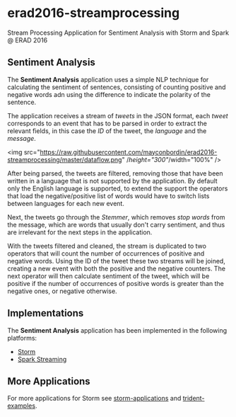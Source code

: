 # erad2016-streamprocessing
Stream Processing Application for Sentiment Analysis with Storm and Spark @ ERAD 2016

## Sentiment Analysis

The **Sentiment Analysis** application uses a simple NLP technique for calculating the sentiment of sentences, consisting of counting positive and negative words adn using the difference to indicate the polarity of the sentence.

The application receives a stream of *tweets* in the JSON format, each *tweet* corresponds to an event that has to be parsed in order to extract the relevant fields, in this case the *ID* of the tweet, the *language* and the *message*.

<img src="https://raw.githubusercontent.com/mayconbordin/erad2016-streamprocessing/master/dataflow.png" /*height="300"*/width="100%" />

After being parsed, the tweets are filtered, removing those that have been written in a language that is not supported by the application. By default only the English language is supported, to extend the support the operators that load the negative/positive list of words would have to switch lists between languages for each new event.

Next, the tweets go through the *Stemmer*, which removes *stop words* from the message, which are words that usually don't carry sentiment, and thus are irrelevant for the next steps in the application.

With the tweets filtered and cleaned, the stream is duplicated to two operators that will count the number of occurrences of positive and negative words. Using the ID of the tweet these two streams will be joined, creating a new event with both the positive and the negative counters. The next operator will then calculate sentiment of the tweet, which will be positive if the number of occurrences of positive words is greater than the negative ones, or negative otherwise.

## Implementations

The **Sentiment Analysis** application has been implemented in the following platforms:

  - [Storm](https://github.com/mayconbordin/erad2016-streamprocessing/tree/master/sentimentanalysis-storm)
  - [Spark Streaming](https://github.com/mayconbordin/erad2016-streamprocessing/tree/master/sentimentanalysis-spark)

## More Applications

For more applications for Storm see [storm-applications](https://github.com/mayconbordin/storm-applications) and [trident-examples](https://github.com/mayconbordin/trident-examples).
